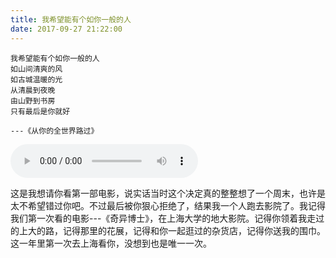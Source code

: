 ```yaml
---
title: 我希望能有个如你一般的人
date: 2017-09-27 21:22:00
---
```


```
我希望能有个如你一般的人
如山间清爽的风
如古城温暖的光
从清晨到夜晚
由山野到书房
只有最后是你就好

---《从你的全世界路过》
```

<audio src="https://fs.andylistudio.com/blog/article/congniquanshijieluguo.mp3" controls="controls"></audio>

这是我想请你看第一部电影，说实话当时这个决定真的整整想了一个周末，也许是太不希望错过你吧。不过最后被你狠心拒绝了，结果我一个人跑去影院了。我记得我们第一次看的电影---《奇异博士》，在上海大学的地大影院。记得你领着我走过的上大的路，记得那里的花展，记得和你一起逛过的杂货店，记得你送我的围巾。这一年里第一次去上海看你，没想到也是唯一一次。
